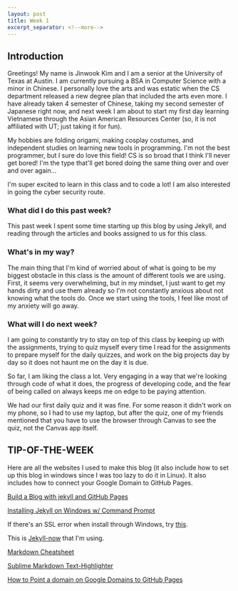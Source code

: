 ```yaml
---
layout: post
title: Week 1
excerpt_separator: <!--more-->
---
```


<!--more-->

## Introduction
Greetings! My name is Jinwook Kim and I am a senior at the University of Texas at Austin. I am currently pursuing a BSA in Computer Science with a minor in Chinese. I personally love the arts and was estatic when the CS department released a new degree plan that included the arts even more. I have already taken 4 semester of Chinese, taking my second semester of Japanese right now, and next week I am about to start my first day learning Vietnamese through the Asian American Resources Center (so, it is not affiliated with UT; just taking it for fun). 

My hobbies are folding origami, making cosplay costumes, and independent studies on learning new tools in programming. I'm not the best programmer, but I sure do love this field! CS is so broad that I think I'll never get bored! I'm the type that'll get bored doing the same thing over and over and over again... 

I'm super excited to learn in this class and to code a lot! I am also interested in going the cyber security route.

### What did I do this past week?
This past week I spent some time starting up this blog by using Jekyll, and reading through the articles and books assigned to us for this class. 

### What's in my way?
The main thing that I'm kind of worried about of what is going to be my biggest obstacle in this class is the amount of different tools we are using. First, it seems very overwhelming, but in my mindset, I just want to get my hands dirty and use them already so I'm not constantly anxious about not knowing what the tools do. Once we start using the tools, I feel like most of my anxiety will go away. 

### What will I do next week? 
I am going to constantly try to stay on top of this class by keeping up with the assignments, trying to quiz myself every time I read for the assignments to prepare myself for the daily quizzes, and work on the big projects day by day so it does not haunt me on the day it is due. 

So far, I am liking the class a lot. Very engaging in a way that we're looking through code of what it does, the progress of developing code, and the fear of being called on always keeps me on edge to be paying attention. 

We had our first daily quiz and it was fine. For some reason it didn't work on my phone, so I had to use my laptop, but after the quiz, one of my friends mentioned that you have to use the browser through Canvas to see the quiz, not the Canvas app itself. 

## TIP-OF-THE-WEEK
Here are all the websites I used to make this blog (it also include how to set up this blog in windows since I was too lazy to do it in Linux). It also includes how to connect your Google Domain to GitHub Pages. 

[Build a Blog with jekyll and GitHub Pages](https://www.smashingmagazine.com/2014/08/build-blog-jekyll-github-pages/)

[Installing Jekyll on Windows w/ Command Prompt](https://davidburela.wordpress.com/2015/11/28/easily-install-jekyll-on-windows-with-3-command-prompt-entries-and-chocolatey/)

If there's an SSL error when install through Windows, try [this](http://guides.rubygems.org/ssl-certificate-update/).

This is [Jekyll-now](https://github.com/barryclark/jekyll-now) that I'm using.

[Markdown Cheatsheet](https://github.com/adam-p/markdown-here/wiki/Markdown-Cheatsheet)

[Sublime Markdown Text-Highlighter](https://github.com/jonschlinkert/sublime-markdown-extended)

[How to Point a domain on Google Domains to GitHub Pages](http://www.curtismlarson.com/blog/2015/04/12/github-pages-google-domains/)



